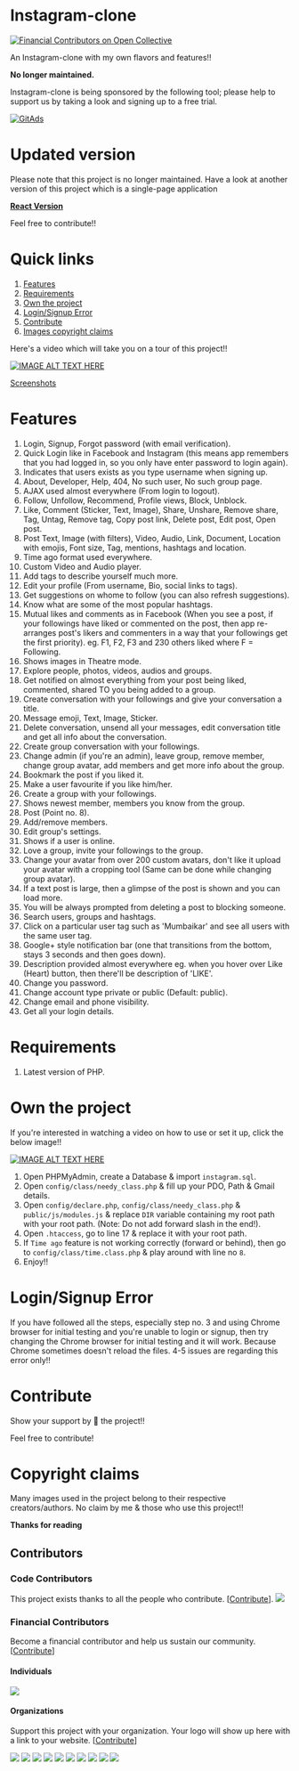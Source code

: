 # Instagram-clone
[![Financial Contributors on Open Collective](https://opencollective.com/instagram-clone-php/all/badge.svg?label=financial+contributors)](https://opencollective.com/instagram-clone-php) 

An Instagram-clone with my own flavors and features!!

**No longer maintained.**

Instagram-clone is being sponsored by the following tool; please help to support us by taking a look and signing up to a free trial.

<a href="https://tracking.gitads.io/?repo=Instagram-clone"><img src="https://images.gitads.io/Instagram-clone" alt="GitAds"/></a>

# Updated version
Please note that this project is no longer maintained. Have a look at another version of this project which is a single-page application

**[React Version](https://github.com/yTakkar/React-Instagram-Clone-2.0)**

Feel free to contribute!!

# Quick links
1. [Features](#features)
2. [Requirements](#requirements)
3. [Own the project](#own-the-project)
4. [Login/Signup Error](#loginsignup-error)
5. [Contribute](#contribute)
6. [Images copyright claims](#copyright-claims)

Here's a video which will take you on a tour of this project!!

[![IMAGE ALT TEXT HERE](http://img.youtube.com/vi/pwoXUIjRxfk/0.jpg)](https://www.youtube.com/watch?v=pwoXUIjRxfk)

[Screenshots](https://github.com/yTakkar/Instagram-clone/tree/master/screenshots "More screenshots")

# Features
1. Login, Signup, Forgot password (with email verification).
2. Quick Login like in Facebook and Instagram (this means app remembers that you had logged in, so you only have enter password to login again).
3. Indicates that users exists as you type username when signing up.
4. About, Developer, Help, 404, No such user, No such group page.
5. AJAX used almost everywhere (From login to logout).
6. Follow, Unfollow, Recommend, Profile views, Block, Unblock.
7. Like, Comment (Sticker, Text, Image), Share, Unshare, Remove share, Tag, Untag, Remove tag, Copy post link, Delete post, Edit post, Open post.
8. Post Text, Image (with filters), Video, Audio, Link, Document, Location with emojis, Font size, Tag, mentions, hashtags and location.
9. Time ago format used everywhere.
10. Custom Video and Audio player.
11. Add tags to describe yourself much more.
12. Edit your profile (From username, Bio, social links to tags).
13. Get suggestions on whome to follow (you can also refresh suggestions).
14. Know what are some of the most popular hashtags.
15. Mutual likes and comments as in Facebook (When you see a post, if your followings have liked or commented on the post, then app re-arranges post's likers and commenters in a way that your followings get the first priority).
eg. F1, F2, F3 and 230 others liked where F = Following.
16. Shows images in Theatre mode.
17. Explore people, photos, videos, audios and groups.
18. Get notified on almost everything from your post being liked, commented, shared TO you being added to a group.
19. Create conversation with your followings and give your conversation a title.
20. Message emoji, Text, Image, Sticker.
21. Delete conversation, unsend all your messages, edit conversation title and get all info about the conversation.
22. Create group conversation with your followings.
23. Change admin (if you're an admin), leave group, remove member, change group avatar, add members and get more info about the group.
24. Bookmark the post if you liked it.
25. Make a user favourite if you like him/her.
26. Create a group with your followings.
27. Shows newest member, members you know from the group.
28. Post (Point no. 8).
29. Add/remove members.
30. Edit group's settings.
31. Shows if a user is online.
32. Love a group, invite your followings to the group.
33. Change your avatar from over 200 custom avatars, don't like it upload your avatar with a cropping tool (Same can be done while changing group avatar).
34. If a text post is large, then a glimpse of the post is shown and you can load more.
35. You will be always prompted from deleting a post to blocking someone.
36. Search users, groups and hashtags.
37. Click on a particular user tag such as 'Mumbaikar' and see all users with the same user tag.
38. Google+ style notification bar (one that transitions from the bottom, stays 3 seconds and then goes down).
39. Description provided almost everywhere eg. when you hover over Like (Heart) button, then there'll be description of 'LIKE'.
40. Change you password.
41. Change account type private or public (Default: public).
42. Change email and phone visibility.
43. Get all your login details.

# Requirements
1. Latest version of PHP.

# Own the project

If you're interested in watching a video on how to use or set it up, click the below image!!

[![IMAGE ALT TEXT HERE](http://img.youtube.com/vi/jI_z-4XWLLk/0.jpg)](https://www.youtube.com/watch?v=jI_z-4XWLLk)

1. Open PHPMyAdmin, create a Database & import `instagram.sql`. 
2. Open `config/class/needy_class.php` & fill up your PDO, Path & Gmail details.
3. Open `config/declare.php`, `config/class/needy_class.php` & `public/js/modules.js` & replace `DIR` variable containing my root path with your root path. (Note: Do not add forward slash in the end!).
4. Open `.htaccess`, go to line 17 & replace it with your root path.
5. If `Time ago` feature is not working correctly (forward or behind), then go to `config/class/time.class.php` & play around with line no `8`.
6. Enjoy!!

# Login/Signup Error

If you have followed all the steps, especially step no. 3 and using Chrome browser for initial testing and you're unable to login or signup, then try changing the Chrome browser for initial testing and it will work. Because Chrome sometimes doesn't reload the files.
4-5 issues are regarding this error only!!

# Contribute
Show your support by 🌟 the project!!

Feel free to contribute!

# Copyright claims
Many images used in the project belong to their respective creators/authors. No claim by me & those who use this project!!

**Thanks for reading**

## Contributors

### Code Contributors

This project exists thanks to all the people who contribute. [[Contribute](CONTRIBUTING.md)].
<a href="https://github.com/yTakkar/Instagram-clone/graphs/contributors"><img src="https://opencollective.com/instagram-clone-php/contributors.svg?width=890&button=false" /></a>

### Financial Contributors

Become a financial contributor and help us sustain our community. [[Contribute](https://opencollective.com/instagram-clone-php/contribute)]

#### Individuals

<a href="https://opencollective.com/instagram-clone-php"><img src="https://opencollective.com/instagram-clone-php/individuals.svg?width=890"></a>

#### Organizations

Support this project with your organization. Your logo will show up here with a link to your website. [[Contribute](https://opencollective.com/instagram-clone-php/contribute)]

<a href="https://opencollective.com/instagram-clone-php/organization/0/website"><img src="https://opencollective.com/instagram-clone-php/organization/0/avatar.svg"></a>
<a href="https://opencollective.com/instagram-clone-php/organization/1/website"><img src="https://opencollective.com/instagram-clone-php/organization/1/avatar.svg"></a>
<a href="https://opencollective.com/instagram-clone-php/organization/2/website"><img src="https://opencollective.com/instagram-clone-php/organization/2/avatar.svg"></a>
<a href="https://opencollective.com/instagram-clone-php/organization/3/website"><img src="https://opencollective.com/instagram-clone-php/organization/3/avatar.svg"></a>
<a href="https://opencollective.com/instagram-clone-php/organization/4/website"><img src="https://opencollective.com/instagram-clone-php/organization/4/avatar.svg"></a>
<a href="https://opencollective.com/instagram-clone-php/organization/5/website"><img src="https://opencollective.com/instagram-clone-php/organization/5/avatar.svg"></a>
<a href="https://opencollective.com/instagram-clone-php/organization/6/website"><img src="https://opencollective.com/instagram-clone-php/organization/6/avatar.svg"></a>
<a href="https://opencollective.com/instagram-clone-php/organization/7/website"><img src="https://opencollective.com/instagram-clone-php/organization/7/avatar.svg"></a>
<a href="https://opencollective.com/instagram-clone-php/organization/8/website"><img src="https://opencollective.com/instagram-clone-php/organization/8/avatar.svg"></a>
<a href="https://opencollective.com/instagram-clone-php/organization/9/website"><img src="https://opencollective.com/instagram-clone-php/organization/9/avatar.svg"></a>
